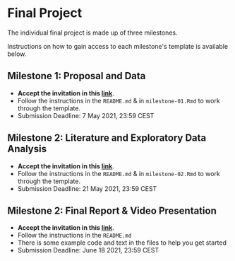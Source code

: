 # Final Project

The individual final project is made up of three milestones.

Instructions on how to gain access to each milestone's template is available below.

## Milestone 1: Proposal and Data

* **Accept the invitation in this [link][milestone-01]**.
* Follow the instructions in the `README.md` & in `milestone-01.Rmd`  to work through the template.
* Submission Deadline: 7 May 2021, 23:59 CEST

## Milestone 2: Literature and Exploratory Data Analysis

* **Accept the invitation in this [link][milestone-02]**.
* Follow the instructions in the `README.md` & in `milestone-02.Rmd`  to work through the template.
* Submission Deadline: 21 May 2021, 23:59 CEST

## Milestone 2: Final Report & Video Presentation

* **Accept the invitation in this [link][milestone-03]**.
* Follow the instructions in the `README.md`
* There is some example code and text in the files to help you get started
* Submission Deadline: June 18 2021, 23:59 CEST


[milestone-01]: https://classroom.github.com/a/_DLxcUl2
[milestone-02]: https://classroom.github.com/a/7g8gkg2R
[milestone-03]: https://classroom.github.com/a/kZzQy5b9